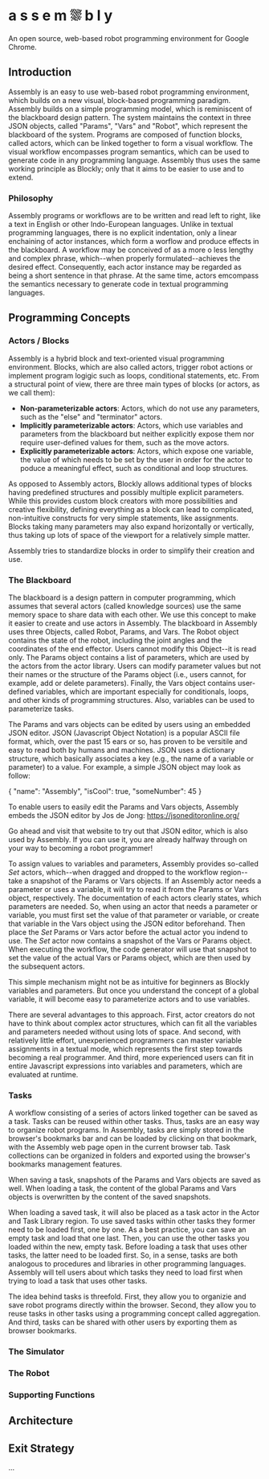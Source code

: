 # a s s e m ⛆ b l y
An open source, web-based robot programming environment for Google Chrome.

## Introduction

Assembly is an easy to use web-based robot programming environment, which builds on a new visual, block-based programming paradigm. Assembly builds on a simple programming model, which is reminiscent of the blackboard design pattern. The system maintains the context in three JSON objects, called "Params", "Vars" and "Robot", which represent the blackboard of the system. Programs are composed of function blocks, called actors, which can be linked together to form a visual workflow. The visual workflow encompasses program semantics, which can be used to generate code in any programming language. Assembly thus uses the same working principle as Blockly; only that it aims to be easier to use and to extend. 
### Philosophy

Assembly programs or workflows are to be written and read left to right, like a text in English or other Indo-European languages. Unlike in textual programming languages, there is no explicit indentation, only a linear enchaining of actor instances, which form a worflow and produce effects in the blackboard. A workflow may be conceived of as a more o less lengthy and complex phrase, which--when properly formulated--achieves the desired effect. Consequently, each actor instance may be regarded as being a short sentence in that phrase. At the same time, actors emcompass the semantics necessary to generate code in textual programming languages.

## Programming Concepts

### Actors / Blocks

Assembly is a hybrid block and text-oriented visual programming environment. Blocks, which are also called actors, trigger robot actions or implement program logigic such as loops, conditional statements, etc. From a structural point of view, there are three main types of blocks (or actors, as we call them):

- **Non-parameterizable actors**: Actors, which do not use any parameters, such as the "else" and "terminator" actors.
- **Implicitly parameterizable actors**: Actors, which use variables and parameters from the blackboard but neither explicitly expose them nor require user-defined values for them, such as the move actors. 
- **Explicitly parameterizable actors**: Actors, which expose one variable, the value of which needs to be set by the user in order for the actor to poduce a meaningful effect, such as conditional and loop structures. 

As opposed to Assembly actors, Blockly allows additional types of blocks having predefined structures and possibly multiple explicit parameters. While this provides custom block creators with more possibilities and creative flexibility, defining everything as a block can lead to complicated, non-intuitive constructs for very simple statements, like assignments. Blocks taking many parameters may also expand horizontally or vertically, thus taking up lots of space of the viewport for a relatively simple matter.

Assembly tries to standardize blocks in order to simplify their creation and use. 

### The Blackboard

The blackboard is a design pattern in computer programming, which assumes that several actors (called knowledge sources) use the same memory space to share data with each other. We use this concept to make it easier to create and use actors in Assembly. The blackboard in Assembly uses three Objects, called Robot, Params, and Vars. The Robot object contains the state of the robot, including the joint angles and the coordinates of the end effector. Users cannot modify this Object--it is read only. The Params object contains a list of parameters, which are used by the actors from the actor library. Users can modify parameter values but not their names or the structure of the Params object (i.e., users cannot, for example, add or delete parameters). Finally, the Vars object contains user-defined variables, which are important especially for conditionals, loops, and other kinds of programming structures. Also, variables can be used to parameterize tasks. 

The Params and vars objects can be edited by users using an embedded JSON editor. JSON (Javascript Object Notation) is a popular ASCII file format, which, over the past 15 ears or so, has proven to be versitile and easy to read both by humans and machines. JSON uses a dictionary structure, which basically associates a key (e.g., the name of a variable or parameter) to a value. For example, a simple JSON object may look as follow:

{
  "name": "Assembly",
  "isCool": true,
  "someNumber": 45
}

To enable users to easily edit the Params and Vars objects, Assembly embeds the JSON editor by Jos de Jong: https://jsoneditoronline.org/

Go ahead and visit that website to try out that JSON editor, which is also used by Assembly. If you can use it, you are already halfway through on your way to becoming a robot programmer!

To assign values to variables and parameters, Assembly provides so-called *Set* actors, which--when dragged and dropped to the workflow region--take a snapshot of the Params or Vars objects. If an Assembly actor needs a parameter or uses a variable, it will try to read it from the Params or Vars object, respectively. The documentation of each actors clearly states, which parameters are needed. So, when using an actor that needs a parameter or variable, you must first set the value of that parameter or variable, or create that variable in the Vars object using the JSON editor beforehand. Then place the *Set* Params or Vars actor before the actual actor you indend to use. The *Set* actor now contains a snapshot of the Vars or Params object. When executing the workflow, the code generator will use that snapshot to set the value of the actual Vars or Params object, which are then used by the subsequent actors. 

This simple mechanism might not be as intuitive for beginners as Blockly variables and parameters. But once you understand the concept of a global variable, it will become easy to parameterize actors and to use variables. 

There are several advantages to this approach. First, actor creators do not have to think about complex actor structures, which can fit all the variables and parameters needed without using lots of space. And second, with relatively little effort, unexperienced programmers can master variable assignments in a textual mode, which represents the first step towards becoming a real programmer. And third, more experienced users can fit in entire Javascript expressions into variables and parameters, which are evaluated at runtime. 

### Tasks

A workflow consisting of a series of actors linked together can be saved as a task. Tasks can be reused within other tasks. Thus, tasks are an easy way to organize robot programs. In Assembly, tasks are simply stored in the browser's bookmarks bar and can be loaded by clicking on that bookmark, with the Assembly web page open in the current browser tab. Task collections can be organized in folders and exported using the browser's bookmarks management features.  

When saving a task, snapshots of the Params and Vars objects are saved as well. When loading a task, the content of the global Params and Vars objects is overwritten by the content of the saved snapshots. 

When loading a saved task, it will also be placed as a task actor in the Actor and Task Library region. To use saved tasks within other tasks they former need to be loaded first, one by one. As a best practice, you can save an empty task and load that one last. Then, you can use the other tasks you loaded within the new, empty task. Before loading a task that uses other tasks, the latter need to be loaded first. So, in a sense, tasks are both analogous to procedures and libraries in other programming languages. Assembly will tell users about which tasks they need to load first when trying to load a task that uses other tasks. 

The idea behind tasks is threefold. First, they allow you to organizie and save robot programs directly within the browser. Second, they allow you to reuse tasks in other tasks using a programming concept called aggregation. And third, tasks can be shared with other users by exporting them as browser bookmarks. 

### The Simulator



### The Robot

### Supporting Functions

## Architecture

## Exit Strategy

...
